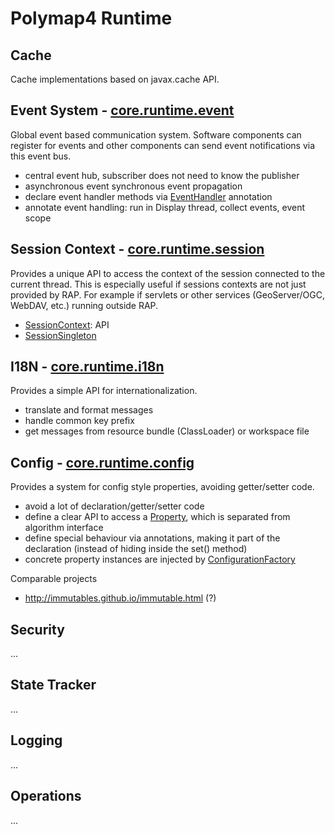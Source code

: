 # Polymap4 Runtime

## Cache

Cache implementations based on javax.cache API.

## Event System - [core.runtime.event](src/org/polymap/core/runtime/event)

Global event based communication system. Software components can register for events and other components can send event notifications via this event bus.
 
  - central event hub, subscriber does not need to know the publisher
  - asynchronous event synchronous event propagation
  - declare event handler methods via [EventHandler](src/org/polymap/core/runtime/event/EventHandler.java) annotation
  - annotate event handling: run in Display thread, collect events, event scope
  
## Session Context - [core.runtime.session](src/org/polymap/core/runtime/session)

Provides a unique API to access the context of the session connected to the current thread. This is especially useful if sessions contexts are not just provided by RAP. For example if servlets or other services (GeoServer/OGC, WebDAV, etc.) running outside RAP.

  - [SessionContext](src/org/polymap/core/runtime/session/SessionContext.java): API
  - [SessionSingleton](src/org/polymap/core/runtime/session/SessionSingleton.java)

## I18N - [core.runtime.i18n](src/org/polymap/core/runtime/i18n)

Provides a simple API for internationalization. 

  - translate and format messages
  - handle common key prefix
  - get messages from resource bundle (ClassLoader) or workspace file 

## Config - [core.runtime.config](src/org/polymap/core/runtime/config)

Provides a system for config style properties, avoiding getter/setter code. 

  - avoid a lot of declaration/getter/setter code
  - define a clear API to access a [Property](src/org/polymap/core/runtime/config/Property.java), which is separated from algorithm interface
  - define special behaviour via annotations, making it part of the declaration (instead of hiding inside the set() method)
  - concrete property instances are injected by [ConfigurationFactory](src/org/polymap/core/runtime/config/ConfigurationFactory.java) 

Comparable projects

  - http://immutables.github.io/immutable.html (?)
  
## Security

...

## State Tracker

...

## Logging

...

## Operations

...